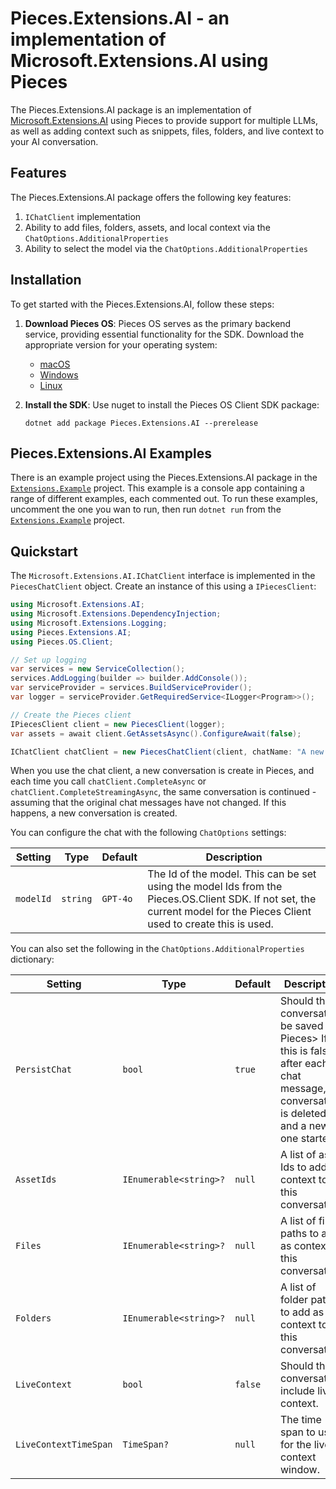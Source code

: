 # Pieces.Extensions.AI - an implementation of Microsoft.Extensions.AI using Pieces

The Pieces.Extensions.AI package is an implementation of [Microsoft.Extensions.AI](https://www.nuget.org/packages/Microsoft.Extensions.AI/) using Pieces to provide support for multiple LLMs, as well as adding context such as snippets, files, folders, and live context to your AI conversation.

## Features

The Pieces.Extensions.AI package offers the following key features:

1. `IChatClient` implementation
1. Ability to add files, folders, assets, and local context via the `ChatOptions.AdditionalProperties`
1. Ability to select the model via the `ChatOptions.AdditionalProperties`

## Installation

To get started with the Pieces.Extensions.AI, follow these steps:

1. **Download Pieces OS**: Pieces OS serves as the primary backend service, providing essential functionality for the SDK. Download the appropriate version for your operating system:
   - [macOS](https://docs.pieces.app/installation-getting-started/macos) 
   - [Windows](https://docs.pieces.app/installation-getting-started/windows) 
   - [Linux](https://docs.pieces.app/installation-getting-started/linux)

1. **Install the SDK**: Use nuget to install the Pieces OS Client SDK package:

   ```shell
   dotnet add package Pieces.Extensions.AI --prerelease
   ```

## Pieces.Extensions.AI Examples

There is an example project using the Pieces.Extensions.AI package in the [`Extensions.Example`](https://github.com/pieces-app/pieces-os-client-sdk-for-csharp/tree/main/src/Extensions.Example/Program.cs) project. This example is a console app containing a range of different examples, each commented out. To run these examples, uncomment the one you wan to run, then run `dotnet run` from the [`Extensions.Example`](https://github.com/pieces-app/pieces-os-client-sdk-for-csharp/tree/main/src/Extensions.Example) project.

## Quickstart

The `Microsoft.Extensions.AI.IChatClient` interface is implemented in the `PiecesChatClient` object. Create an instance of this using a `IPiecesClient`:

```csharp
using Microsoft.Extensions.AI;
using Microsoft.Extensions.DependencyInjection;
using Microsoft.Extensions.Logging;
using Pieces.Extensions.AI;
using Pieces.OS.Client;

// Set up logging
var services = new ServiceCollection();
services.AddLogging(builder => builder.AddConsole());
var serviceProvider = services.BuildServiceProvider();
var logger = serviceProvider.GetRequiredService<ILogger<Program>>();

// Create the Pieces client
IPiecesClient client = new PiecesClient(logger);
var assets = await client.GetAssetsAsync().ConfigureAwait(false);

IChatClient chatClient = new PiecesChatClient(client, chatName: "A new chat", logger: logger);
```

When you use the chat client, a new conversation is create in Pieces, and each time you call `chatClient.CompleteAsync` or `chatClient.CompleteStreamingAsync`, the same conversation is continued - assuming that the original chat messages have not changed. If this happens, a new conversation is created.

You can configure the chat with the following `ChatOptions` settings:

| Setting   | Type     | Default  | Description |
| --------- | -------- | -------- | ----------- |
| `modelId` | `string` | `GPT-4o` | The Id of the model. This can be set using the model Ids from the Pieces.OS.Client SDK. If not set, the current model for the Pieces Client used to create this is used. |

You can also set the following in the `ChatOptions.AdditionalProperties` dictionary:

| Setting               | Type                   | Default  | Description |
| --------------------- | ---------------------- | -------- | ----------- |
| `PersistChat`         | `bool`                 | `true`   | Should the conversation be saved in Pieces> If this is false, after each chat message, the conversation is deleted and a new one started. |
| `AssetIds`            | `IEnumerable<string>?` | `null`   | A list of asset Ids to add as context to this conversation. |
| `Files`               | `IEnumerable<string>?` | `null`   | A list of file paths to add as context to this conversation. |
| `Folders`             | `IEnumerable<string>?` | `null`   | A list of folder paths to add as context to this conversation. |
| `LiveContext`         | `bool`                 | `false`  | Should this conversation include live context. |
| `LiveContextTimeSpan` | `TimeSpan?`            | `null`   | The time span to use for the live context window. |
